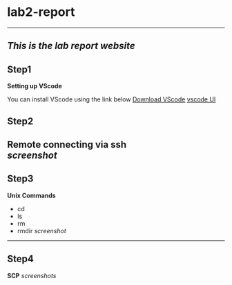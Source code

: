 # lab2-report
---
***This is the lab report website***
---
## Step1  
**Setting up VScode**  

You can install VScode using the link below [Download VScode](https://code.visualstudio.com/download)
[vscode UI](maxresdefault.jpg)

## Step2  
**Remote connecting via ssh**  
*screenshot*
---
## Step3
**Unix Commands**
- cd
- ls
- rm
- rmdir
*screenshot*
---
## Step4
**SCP**
*screenshots*
